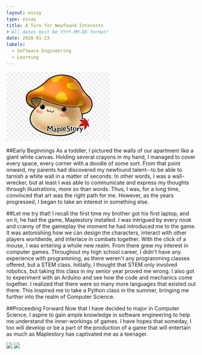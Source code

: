 ```yaml
---
layout: essay
type: essay
title: A Turn for Newfound Interests  
# All dates must be YYYY-MM-DD format!
date: 2020-01-23
labels:
  - Software Engineering
  - Learning
---
```


<img class="ui medium right circular floated image" src="../images/mushroom.jfif">

 ##Early Beginnings
As a toddler, I pictured the walls of our apartment like a giant white canvas. Holding several crayons in my hand, I managed to cover every space, every corner with a doodle of some sort. From that point onward, my parents had discovered my newfound talent--to be able to tarnish a white wall in a matter of seconds. In other words, I was a wall-wrecker, but at least I was able to communicate and express my thoughts through illustrations, more so than words. Thus, I was, for a long time, convinced that art was the right path for me. However, as the years progressed, I began to take an interest in something else.

##Let me try that!
I recall the first time my brother got his first laptop, and on it, he had the game, Maplestory installed. I was intrigued by every nook and cranny of the gameplay the moment he had introduced me to the game. It was astonishing how we can design the characters, interact with other players worldwide, and interlace in combats together. With the click of a mouse, I was entering a whole new realm. From there grew my interest in computer games. Throughout my high school career, I didn't have any experience with programming, as there weren't any programming classes offered, but a STEM class. Initially, I thought that STEM only involved robotics, but taking this class in my senior year proved me wrong. I also got to experiment with an Arduino and see how the code and mechanics come together. I realized that there were so many more languages that existed out there. This inspired me to take a Python class in the summer, bringing me further into the realm of Computer Science. 

##Proceeding Forward
Now that I have decided to major in Computer Science, I aspire to gain ample knowledge in software engineering to help me understand the inner-workings of games. I have hopes that someday, I too will develop or be a part of the production of a game that will entertain as much as Maplestory has captivated me as a teenager. 

<img class="ui tiny left circular floated image" src="../images/design-technology.jpg">

<img class="ui tiny left circular floated image" src="../images/software-code.jpg">


